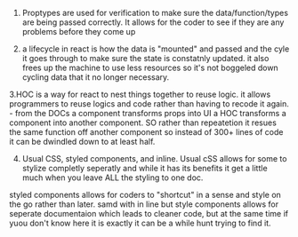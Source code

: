 1. Proptypes are used for verification to make sure the data/function/types are being passed correctly.  It allows for the coder to see if they are any problems before they come up

2. a lifecycle in react is how the data is "mounted" and passed and the cyle it goes through to make sure the state is constatnly updated.  it also frees up the machine to use less resources so it's not boggeled down cycling data that it no longer necessary.    

3.HOC is a way for react to nest things together to reuse logic.  it allows programmers to reuse logics and code rather than having to recode it again.  - from the DOCs a component transforms props into UI a HOC transforms a component into another component.  SO rather than repeatetion it resues the same function off another component so instead of 300+ lines of code it can be dwindled down to at least half.  

4. Usual CSS, styled components, and inline.  Usual cSS allows for some to stylize completly seperatly and while it has its benefits it get a little much when you leave ALL the styling to one doc.

styled components allows for coders to "shortcut" in a sense and style on the go rather than later.  samd with in line but style components allows for seperate documentaion which leads to cleaner code, but at the same time if yuou don't know here it is exactly it can be a while hunt trying to find it.  